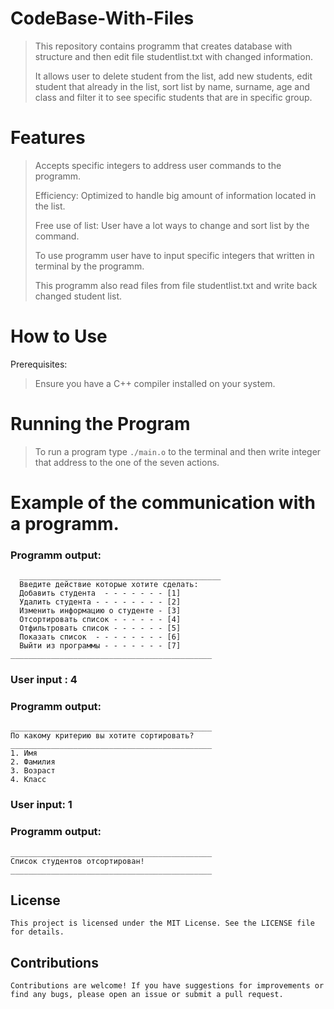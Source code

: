 # CodeBase-With-Files
> This repository contains programm that creates database with structure and then edit file studentlist.txt with changed information.
> 
> It allows user to delete student from the list, add new students, edit student that already in the list,
> sort list by name, surname, age and class and filter it to see specific students that are in specific group.
> 



# Features
> Accepts specific integers to address user commands to the programm.
> 
> Efficiency: Optimized to handle big amount of information located in the list.
> 
> Free use of list: User have a lot ways to change and sort list by the command.
> 
> To use programm user have to input specific integers that written in terminal by the programm.
>
> This programm also read files from file studentlist.txt and write back changed student list.



# How to Use
Prerequisites:
> Ensure you have a C++ compiler installed on your system.


# Running the Program

> To run a program type `./main.o` to the terminal and then write integer that address to the one of the seven actions.

# Example of the communication with a programm.

### Programm output:
```
  _____________________________________________ 
  Введите действие которые хотите сделать:
  Добавить студента  - - - - - - - [1] 
  Удалить студента - - - - - - - - [2] 
  Изменить информацию о студенте - [3] 
  Отсортировать список - - - - - - [4] 
  Отфильтровать список - - - - - - [5] 
  Показать список  - - - - - - - - [6]
  Выйти из программы - - - - - - - [7]
_____________________________________________
```
### User input : 4
### Programm output:
```
_____________________________________________
По какому критерию вы хотите сортировать?
_____________________________________________
1. Имя
2. Фамилия
3. Возраст
4. Класс
```
### User input: 1
### Programm output:
```
_____________________________________________
Список студентов отсортирован!
_____________________________________________
```
## License
`This project is licensed under the MIT License. See the LICENSE file for details.`
## Contributions
`Contributions are welcome! If you have suggestions for improvements or find any bugs, please open an issue or submit a pull request.`
